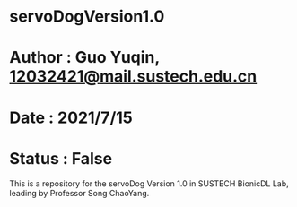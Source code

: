 



# servoDogVersion1.0

# Author : Guo Yuqin, 12032421@mail.sustech.edu.cn

# Date : 2021/7/15

# Status : False

This is a repository for the servoDog Version 1.0
in SUSTECH BionicDL Lab, leading by Professor Song ChaoYang.



